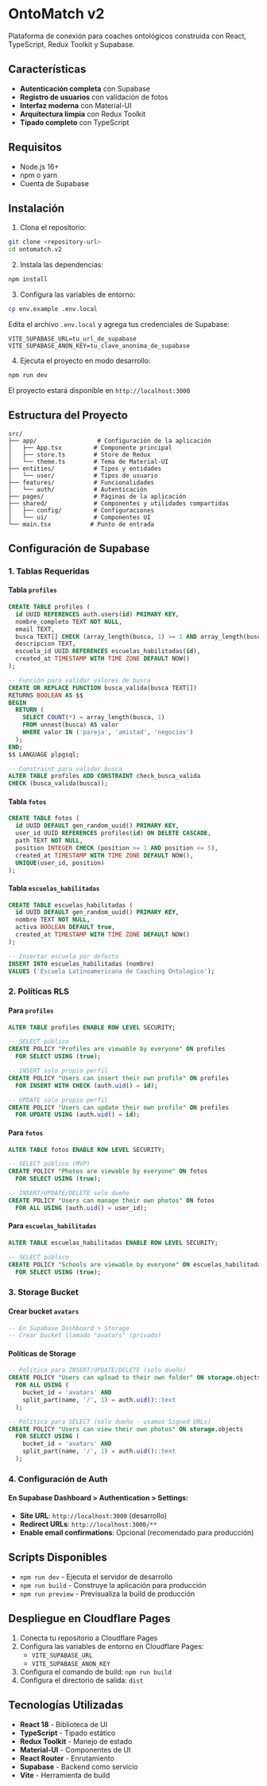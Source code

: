 # OntoMatch v2

Plataforma de conexión para coaches ontológicos construida con React, TypeScript, Redux Toolkit y Supabase.

## Características

- **Autenticación completa** con Supabase
- **Registro de usuarios** con validación de fotos
- **Interfaz moderna** con Material-UI
- **Arquitectura limpia** con Redux Toolkit
- **Tipado completo** con TypeScript

## Requisitos

- Node.js 16+ 
- npm o yarn
- Cuenta de Supabase

## Instalación

1. Clona el repositorio:
```bash
git clone <repository-url>
cd ontomatch.v2
```

2. Instala las dependencias:
```bash
npm install
```

3. Configura las variables de entorno:
```bash
cp env.example .env.local
```

Edita el archivo `.env.local` y agrega tus credenciales de Supabase:
```
VITE_SUPABASE_URL=tu_url_de_supabase
VITE_SUPABASE_ANON_KEY=tu_clave_anonima_de_supabase
```

4. Ejecuta el proyecto en modo desarrollo:
```bash
npm run dev
```

El proyecto estará disponible en `http://localhost:3000`

## Estructura del Proyecto

```
src/
├── app/                 # Configuración de la aplicación
│   ├── App.tsx         # Componente principal
│   ├── store.ts        # Store de Redux
│   └── theme.ts        # Tema de Material-UI
├── entities/           # Tipos y entidades
│   └── user/           # Tipos de usuario
├── features/           # Funcionalidades
│   └── auth/           # Autenticación
├── pages/              # Páginas de la aplicación
├── shared/             # Componentes y utilidades compartidas
│   ├── config/         # Configuraciones
│   └── ui/             # Componentes UI
└── main.tsx           # Punto de entrada
```

## Configuración de Supabase

### 1. Tablas Requeridas

#### Tabla `profiles`
```sql
CREATE TABLE profiles (
  id UUID REFERENCES auth.users(id) PRIMARY KEY,
  nombre_completo TEXT NOT NULL,
  email TEXT,
  busca TEXT[] CHECK (array_length(busca, 1) >= 1 AND array_length(busca, 1) <= 3),
  descripcion TEXT,
  escuela_id UUID REFERENCES escuelas_habilitadas(id),
  created_at TIMESTAMP WITH TIME ZONE DEFAULT NOW()
);

-- Función para validar valores de busca
CREATE OR REPLACE FUNCTION busca_valida(busca TEXT[])
RETURNS BOOLEAN AS $$
BEGIN
  RETURN (
    SELECT COUNT(*) = array_length(busca, 1)
    FROM unnest(busca) AS valor
    WHERE valor IN ('pareja', 'amistad', 'negocios')
  );
END;
$$ LANGUAGE plpgsql;

-- Constraint para validar busca
ALTER TABLE profiles ADD CONSTRAINT check_busca_valida 
CHECK (busca_valida(busca));
```

#### Tabla `fotos`
```sql
CREATE TABLE fotos (
  id UUID DEFAULT gen_random_uuid() PRIMARY KEY,
  user_id UUID REFERENCES profiles(id) ON DELETE CASCADE,
  path TEXT NOT NULL,
  position INTEGER CHECK (position >= 1 AND position <= 5),
  created_at TIMESTAMP WITH TIME ZONE DEFAULT NOW(),
  UNIQUE(user_id, position)
);
```

#### Tabla `escuelas_habilitadas`
```sql
CREATE TABLE escuelas_habilitadas (
  id UUID DEFAULT gen_random_uuid() PRIMARY KEY,
  nombre TEXT NOT NULL,
  activa BOOLEAN DEFAULT true,
  created_at TIMESTAMP WITH TIME ZONE DEFAULT NOW()
);

-- Insertar escuela por defecto
INSERT INTO escuelas_habilitadas (nombre) 
VALUES ('Escuela Latinoamericana de Coaching Ontologico');
```

### 2. Políticas RLS

#### Para `profiles`
```sql
ALTER TABLE profiles ENABLE ROW LEVEL SECURITY;

-- SELECT público
CREATE POLICY "Profiles are viewable by everyone" ON profiles
  FOR SELECT USING (true);

-- INSERT solo propio perfil
CREATE POLICY "Users can insert their own profile" ON profiles
  FOR INSERT WITH CHECK (auth.uid() = id);

-- UPDATE solo propio perfil
CREATE POLICY "Users can update their own profile" ON profiles
  FOR UPDATE USING (auth.uid() = id);
```

#### Para `fotos`
```sql
ALTER TABLE fotos ENABLE ROW LEVEL SECURITY;

-- SELECT público (MVP)
CREATE POLICY "Photos are viewable by everyone" ON fotos
  FOR SELECT USING (true);

-- INSERT/UPDATE/DELETE solo dueño
CREATE POLICY "Users can manage their own photos" ON fotos
  FOR ALL USING (auth.uid() = user_id);
```

#### Para `escuelas_habilitadas`
```sql
ALTER TABLE escuelas_habilitadas ENABLE ROW LEVEL SECURITY;

-- SELECT público
CREATE POLICY "Schools are viewable by everyone" ON escuelas_habilitadas
  FOR SELECT USING (true);
```

### 3. Storage Bucket

#### Crear bucket `avatars`
```sql
-- En Supabase Dashboard > Storage
-- Crear bucket llamado "avatars" (privado)
```

#### Políticas de Storage
```sql
-- Política para INSERT/UPDATE/DELETE (solo dueño)
CREATE POLICY "Users can upload to their own folder" ON storage.objects
  FOR ALL USING (
    bucket_id = 'avatars' AND 
    split_part(name, '/', 1) = auth.uid()::text
  );

-- Política para SELECT (solo dueño - usamos Signed URLs)
CREATE POLICY "Users can view their own photos" ON storage.objects
  FOR SELECT USING (
    bucket_id = 'avatars' AND 
    split_part(name, '/', 1) = auth.uid()::text
  );
```

### 4. Configuración de Auth

#### En Supabase Dashboard > Authentication > Settings:
- **Site URL**: `http://localhost:3000` (desarrollo)
- **Redirect URLs**: `http://localhost:3000/**`
- **Enable email confirmations**: Opcional (recomendado para producción)

## Scripts Disponibles

- `npm run dev` - Ejecuta el servidor de desarrollo
- `npm run build` - Construye la aplicación para producción
- `npm run preview` - Previsualiza la build de producción

## Despliegue en Cloudflare Pages

1. Conecta tu repositorio a Cloudflare Pages
2. Configura las variables de entorno en Cloudflare Pages:
   - `VITE_SUPABASE_URL`
   - `VITE_SUPABASE_ANON_KEY`
3. Configura el comando de build: `npm run build`
4. Configura el directorio de salida: `dist`

## Tecnologías Utilizadas

- **React 18** - Biblioteca de UI
- **TypeScript** - Tipado estático
- **Redux Toolkit** - Manejo de estado
- **Material-UI** - Componentes de UI
- **React Router** - Enrutamiento
- **Supabase** - Backend como servicio
- **Vite** - Herramienta de build 
